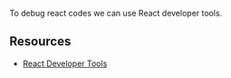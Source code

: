 To debug react codes we can use React developer tools.

## Resources

- [React Developer Tools](https://www.youtube.com/watch?v=rb1GWqCJid4)
